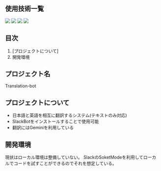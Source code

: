 <div id="top"></div>

## 使用技術一覧

<!-- シールド一覧 -->
<!-- 該当するプロジェクトの中から任意のものを選ぶ-->
<p style="display: inline">
  <!-- バックエンドのフレームワーク一覧 -->
  <img src="https://img.shields.io/badge/-Bolt-092E20.svg?style=for-the-badge">
  <!-- バックエンドの言語一覧 -->
  <img src="https://img.shields.io/badge/-Python-F2C63C.svg?logo=python&style=for-the-badge">
  <!-- インフラ一覧 -->
  <img src="https://img.shields.io/badge/-Docker-1488C6.svg?logo=docker&style=for-the-badge">
  <img src="https://img.shields.io/badge/-cloudRun-FFFFFF.svg?logo=google-cloud&style=for-the-badge">
</p>

## 目次

1. [プロジェクトについて]
2. 開発環境


## プロジェクト名

Translation-bot

<!-- プロジェクトについて -->

## プロジェクトについて

* 日本語と英語を相互に翻訳するシステム(テキストのみ対応)
* SlackBotをインストールすることで使用可能
* 翻訳にはGeminiを利用している


## 開発環境
現状はローカル環境は整備していない。
SlackのSoketModeを利用してローカルでコードを試すことができるのでそれを想定している。


